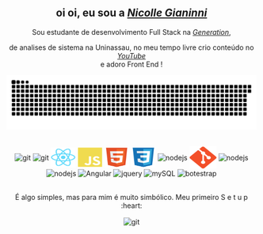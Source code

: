 <div>
  <h2 align="center">oi oi, eu sou a <a href="https://www.linkedin.com/in/nicollegianinni/"><i>Nicolle Gianinni</i></a></h2>
  <p align="center">Sou estudante de desenvolvimento Full Stack na <a href="https://brazil.generation.org/"><i>Generation</i></a>,<p align="center"> de analises de sistema na Uninassau, no meu tempo livre crio conteúdo no <a href="https://www.youtube.com/channel/UCfzN3jIWFtTjwMX-NIVynxA"><i>YouTube</i></a><span> 
  <a align="rigth"  href="https://www.youtube.com/channel/UCfzN3jIWFtTjwMX-NIVynxA" target="_blank"> 
  </a><br>e adoro Front End !
     </div>
     
     

<div align="center">
  
  ![Snake animation](https://github.com/nicollegianinni/nicollegianinni/blob/output/github-contribution-grid-snake.svg)
  
</div>

<div align="center" valign="top"><br>
  <img align="center" alt="git" height="60" width="70" src="https://logospng.org/download/java/logo-java-512.png">
  <img align="center" alt="git" height="50" width="40" src="https://logodownload.org/wp-content/uploads/2019/10/python-logo-2.png">
  <img align="center" alt="React" height="40" width="50" src="https://raw.githubusercontent.com/devicons/devicon/master/icons/react/react-original.svg">
  <img align="center" alt="Js" height="40" width="50" src="https://raw.githubusercontent.com/devicons/devicon/master/icons/javascript/javascript-plain.svg">
  <img align="center" alt="HTML" height="40" width="50" src="https://raw.githubusercontent.com/devicons/devicon/master/icons/html5/html5-original.svg">
  <img align="center" alt="CSS" height="40" width="50" src="https://raw.githubusercontent.com/devicons/devicon/master/icons/css3/css3-original.svg">
  <img align="center" alt="nodejs" height="45" width="55" src="https://cdn.worldvectorlogo.com/logos/nodejs-icon.svg">
  <img align="center" alt="git" height="45" width="55" src="https://raw.githubusercontent.com/devicons/devicon/master/icons/git/git-original.svg">
     <img align="center" alt="nodejs" height="40" width=50" src="https://pluspng.com/img-png/logo-mongodb-png-mongodb-logo-png-400.png">
  <img align="center" alt="nodejs" height="40" width=50" src="https://cdn-icons-png.flaticon.com/512/25/25231.png">
  <img align="center" alt="Angular" height="50" width="60" src="https://www.kindpng.com/picc/m/70-705578_manage-loading-with-angular-material-progress-bars-angular.png">
  <img align="center" alt="jquery" height="50" width="40" src="https://pluspng.com/img-png/logo-jquery-png--400.png">
  <img align="center" alt="mySQL" height="40" width=50" src="https://www.elearningworld.org/wp-content/uploads/2019/04/MySQL.svg.png">
  <img align="center" alt="botestrap" height="45" width="55" src="https://lh6.googleusercontent.com/proxy/M_tvSYy6I1MEBflFQDd_7xuy2ycGig0NjfPiq5vrU_IPtzAl9MlbC_knprw0y5Og3lvSnOfgKkagIuHIFmBwYIg5pmFkYKhxphu5SJ6sxyoNlabLWjyNJRimxY_EYZO4Qo4BD6MTGHRtqAQC4GPQVQWgXWciwuLEfl5ca6Qc=w1600">

   
</div><br>

   </div>
    
  <p>
  </div><div <p <h2 align="center"><div align="center">
É algo simples, mas para mim é muito simbólico. Meu primeiro S e t u p :heart:  </h2>
 <p>
 </div>

 </div><div <h3 align="center"><div align="center">
  <img align="center" alt="git" height="800" width="600" src="https://media-exp1.licdn.com/dms/image/C4E2DAQG8WVcEuc7BtA/profile-treasury-image-shrink_1280_1280/0/1656630463652?e=1660276800&v=beta&t=-w_x0c8p1OA18ESPTW-Hvh7qdpiz_3zcuhhn5CN8v7I">
  </div>
  
  


   


